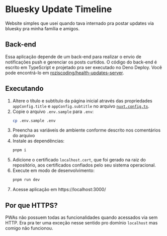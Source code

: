 # Bluesky Update Timeline

Website simples que usei quando tava internado pra postar updates via bluesky pra minha família e amigos.

## Back-end

Essa aplicação depende de um back-end para realizar o envio de notificações push e gerenciar os posts curtidos.
O código do back-end é escrito em TypeScript e projetado pra ser executado no Deno Deploy.
Você pode encontrá-lo em [roziscoding/health-updates-server](https://github.com/roziscoding/health-updates-server/).

## Executando

1. Altere o título e subtítulo da página inicial através das propriedades `appConfig.title` e `appConfig.subtitle` no arquivo [`nuxt.config.ts`](./nuxt.config.ts).
1. Copie o arquivo `.env.sample` para `.env`:
    ```sh
    cp .env.sample .env
    ```
1. Preencha as variáveis de ambiente conforme descrito nos comentários do arquivo
1. Instale as dependências:
    ```sh
    pnpm i
    ```
1. Adicione o certificado `localhost.cert`, que foi gerado na raiz do repositório, aos certificados confiados pelo seu sistema operacional.
1. Execute em modo de desenvolvimento:
    ```sh
    pnpm run dev
    ```
1. Acesse aplicação em https://localhost:3000/

## Por que HTTPS?

PWAs não possuem todas as funcionalidades quando acessados via sem HTTP.
Era pra ter uma exceção nesse sentido pro domínio `localhost` mas comigo não funcionou.